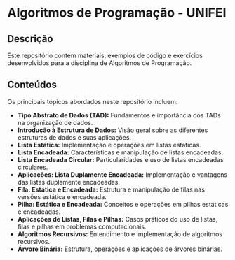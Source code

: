 # Algoritmos de Programação - UNIFEI

## Descrição
Este repositório contém materiais, exemplos de código e exercícios desenvolvidos para a disciplina de Algoritmos de Programação.

## Conteúdos
Os principais tópicos abordados neste repositório incluem:

- **Tipo Abstrato de Dados (TAD):** Fundamentos e importância dos TADs na organização de dados.
- **Introdução à Estrutura de Dados:** Visão geral sobre as diferentes estruturas de dados e suas aplicações.
- **Lista Estática:** Implementação e operações em listas estáticas.
- **Lista Encadeada:** Características e manipulação de listas encadeadas.
- **Lista Encadeada Circular:** Particularidades e uso de listas encadeadas circulares.
- **Aplicações: Lista Duplamente Encadeada:** Implementação e vantagens das listas duplamente encadeadas.
- **Fila: Estática e Encadeada:** Estrutura e manipulação de filas nas versões estática e encadeada.
- **Pilha: Estática e Encadeada:** Conceitos e operações em pilhas estáticas e encadeadas.
- **Aplicações de Listas, Filas e Pilhas:** Casos práticos do uso de listas, filas e pilhas em problemas computacionais.
- **Algoritmos Recursivos:** Entendimento e implementação de algoritmos recursivos.
- **Árvore Binária:** Estrutura, operações e aplicações de árvores binárias.

